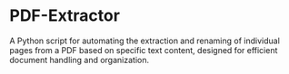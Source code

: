 # PDF-Extractor
A Python script for automating the extraction and renaming of individual pages from a PDF based on specific text content, designed for efficient document handling and organization.
